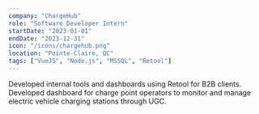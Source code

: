 ```yaml
---
company: "ChargeHub"
role: "Software Developer Intern"
startDate: "2023-01-01"
endDate: "2023-12-31"
icon: "/icons/chargehub.png"
location: "Pointe-Claire, QC"
tags: ["VueJS", "Node.js", "MSSQL", "Retool"]
---
```

Developed internal tools and dashboards using Retool for B2B clients.
Developed dashboard for charge point operators to monitor and manage electric vehicle charging stations through UGC.
